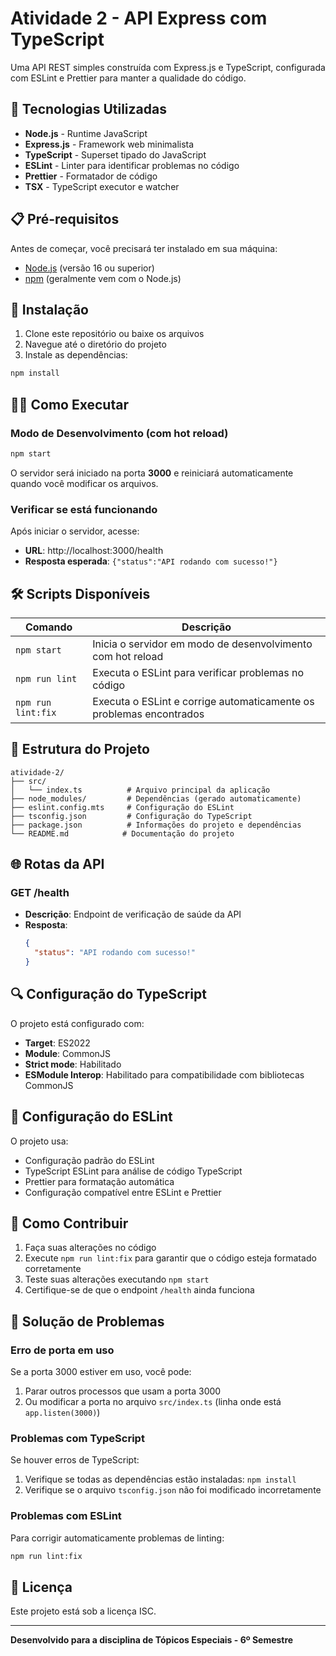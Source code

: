 # Atividade 2 - API Express com TypeScript

Uma API REST simples construída com Express.js e TypeScript, configurada com ESLint e Prettier para manter a qualidade do código.

## 🚀 Tecnologias Utilizadas

- **Node.js** - Runtime JavaScript
- **Express.js** - Framework web minimalista
- **TypeScript** - Superset tipado do JavaScript
- **ESLint** - Linter para identificar problemas no código
- **Prettier** - Formatador de código
- **TSX** - TypeScript executor e watcher

## 📋 Pré-requisitos

Antes de começar, você precisará ter instalado em sua máquina:

- [Node.js](https://nodejs.org/) (versão 16 ou superior)
- [npm](https://www.npmjs.com/) (geralmente vem com o Node.js)

## 🔧 Instalação

1. Clone este repositório ou baixe os arquivos
2. Navegue até o diretório do projeto
3. Instale as dependências:

```bash
npm install
```

## 🏃‍♂️ Como Executar

### Modo de Desenvolvimento (com hot reload)

```bash
npm start
```

O servidor será iniciado na porta **3000** e reiniciará automaticamente quando você modificar os arquivos.

### Verificar se está funcionando

Após iniciar o servidor, acesse:

- **URL**: http://localhost:3000/health
- **Resposta esperada**: `{"status":"API rodando com sucesso!"}`

## 🛠️ Scripts Disponíveis

| Comando            | Descrição                                                           |
| ------------------ | ------------------------------------------------------------------- |
| `npm start`        | Inicia o servidor em modo de desenvolvimento com hot reload         |
| `npm run lint`     | Executa o ESLint para verificar problemas no código                 |
| `npm run lint:fix` | Executa o ESLint e corrige automaticamente os problemas encontrados |

## 📁 Estrutura do Projeto

```
atividade-2/
├── src/
│   └── index.ts          # Arquivo principal da aplicação
├── node_modules/         # Dependências (gerado automaticamente)
├── eslint.config.mts     # Configuração do ESLint
├── tsconfig.json         # Configuração do TypeScript
├── package.json          # Informações do projeto e dependências
└── README.md            # Documentação do projeto
```

## 🌐 Rotas da API

### GET /health

- **Descrição**: Endpoint de verificação de saúde da API
- **Resposta**:
  ```json
  {
    "status": "API rodando com sucesso!"
  }
  ```

## 🔍 Configuração do TypeScript

O projeto está configurado com:

- **Target**: ES2022
- **Module**: CommonJS
- **Strict mode**: Habilitado
- **ESModule Interop**: Habilitado para compatibilidade com bibliotecas CommonJS

## 📝 Configuração do ESLint

O projeto usa:

- Configuração padrão do ESLint
- TypeScript ESLint para análise de código TypeScript
- Prettier para formatação automática
- Configuração compatível entre ESLint e Prettier

## 🤝 Como Contribuir

1. Faça suas alterações no código
2. Execute `npm run lint:fix` para garantir que o código esteja formatado corretamente
3. Teste suas alterações executando `npm start`
4. Certifique-se de que o endpoint `/health` ainda funciona

## 🐛 Solução de Problemas

### Erro de porta em uso

Se a porta 3000 estiver em uso, você pode:

1. Parar outros processos que usam a porta 3000
2. Ou modificar a porta no arquivo `src/index.ts` (linha onde está `app.listen(3000)`)

### Problemas com TypeScript

Se houver erros de TypeScript:

1. Verifique se todas as dependências estão instaladas: `npm install`
2. Verifique se o arquivo `tsconfig.json` não foi modificado incorretamente

### Problemas com ESLint

Para corrigir automaticamente problemas de linting:

```bash
npm run lint:fix
```

## 📄 Licença

Este projeto está sob a licença ISC.

---

**Desenvolvido para a disciplina de Tópicos Especiais - 6º Semestre**
